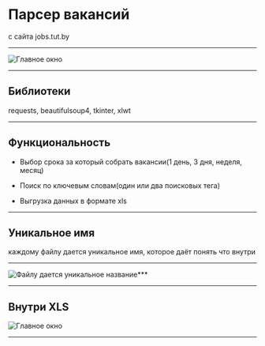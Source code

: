 # Парсер вакансий 
c сайта jobs.tut.by
***
![Главное окно](https://sun9-59.userapi.com/c206528/v206528074/24f4e/6TBa6EizkFM.jpg)
⠀
*** 
## Библиотеки
requests, beautifulsoup4, tkinter, xlwt
⠀
*** 
## Функциональность 
+ Выбор срока за который собрать вакансии(1 день, 3 дня, неделя, месяц) 

+ Поиск по ключевым словам(один или два поисковых тега)
+ Выгрузка данных в формате xls
⠀
*** 
## Уникальное имя
каждому файлу дается уникальное имя, которое даёт понять что внутри
*** 
![Файлу дается уникальное название](https://sun9-56.userapi.com/c206628/v206628074/25b8f/ETTPGcai5F0.jpg)*** 
*** 
## Внутри XLS
![Главное окно](https://sun9-62.userapi.com/c204724/v204724522/259a5/lqxCQ558e4s.jpg)
*** 
